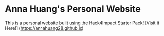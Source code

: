 # Anna Huang's Personal Website
This is a personal website built using the Hack4Impact Starter Pack!
[Visit it Here!] (https://annahuang28.github.io)